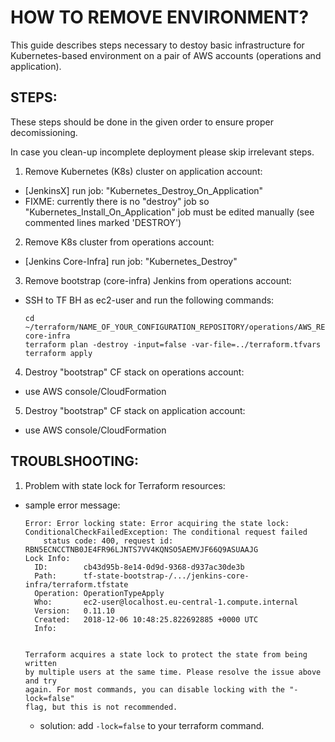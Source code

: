 # HOW TO REMOVE ENVIRONMENT?

This guide describes steps necessary to destoy basic infrastructure for Kubernetes-based environment
on a pair of AWS accounts (operations and application).


## STEPS:

These steps should be done in the given order to ensure proper decomissioning.

In case you clean-up incomplete deployment please skip irrelevant steps.


1. Remove Kubernetes (K8s) cluster on application account:

* [JenkinsX] run job: "Kubernetes_Destroy_On_Application"
* FIXME: currently there is no "destroy" job so "Kubernetes_Install_On_Application" job must be edited manually (see commented lines marked 'DESTROY')

2. Remove K8s cluster from operations account:

* [Jenkins Core-Infra] run job: "Kubernetes_Destroy"

3. Remove bootstrap (core-infra) Jenkins from operations account:

* SSH to TF BH as ec2-user and run the following commands:

  ```
  cd ~/terraform/NAME_OF_YOUR_CONFIGURATION_REPOSITORY/operations/AWS_REGION/jenkins-core-infra
  terraform plan -destroy -input=false -var-file=../terraform.tfvars
  terraform apply 
  ```

4. Destroy "bootstrap" CF stack on operations account:

* use AWS console/CloudFormation

5. Destroy "bootstrap" CF stack on application account:

* use AWS console/CloudFormation


## TROUBLSHOOTING:

1. Problem with state lock for Terraform resources:

* sample error message:

  ```
  Error: Error locking state: Error acquiring the state lock: ConditionalCheckFailedException: The conditional request failed
      status code: 400, request id: RBN5ECNCCTNB0JE4FR96LJNTS7VV4KQNSO5AEMVJF66Q9ASUAAJG
  Lock Info:
    ID:        cb43d95b-8e14-0d9d-9368-d937ac30de3b
    Path:      tf-state-bootstrap-/.../jenkins-core-infra/terraform.tfstate
    Operation: OperationTypeApply
    Who:       ec2-user@localhost.eu-central-1.compute.internal
    Version:   0.11.10
    Created:   2018-12-06 10:48:25.822692885 +0000 UTC
    Info:


  Terraform acquires a state lock to protect the state from being written
  by multiple users at the same time. Please resolve the issue above and try
  again. For most commands, you can disable locking with the "-lock=false"
  flag, but this is not recommended.
  ```

  * solution: add `-lock=false` to your terraform command.
